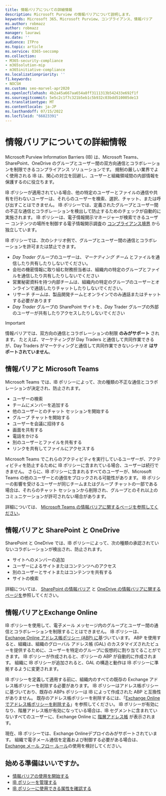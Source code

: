 ```yaml
---
title: 情報バリアについての詳細情報
description: Microsoft Purview の情報バリアについて説明します。
keywords: Microsoft 365、Microsoft Purview、コンプライアンス、情報バリア
ms.author: robmazz
author: robmazz
manager: laurawi
ms.date: ''
audience: ITPro
ms.topic: article
ms.service: O365-seccomp
ms.collection:
- M365-security-compliance
- m365solution-mip
- m365initiative-compliance
ms.localizationpriority: ''
f1.keywords:
- NOCSH
ms.custom: seo-marvel-apr2020
ms.openlocfilehash: 4b2a45a667aa654a8ff3111313b542433e692f1f
ms.sourcegitcommit: 5e5c2c1f7c321b5eb1c5b932c03bdd510005de13
ms.translationtype: MT
ms.contentlocale: ja-JP
ms.lasthandoff: 07/15/2022
ms.locfileid: "66823391"
---
```

# <a name="learn-about-information-barriers"></a>情報バリアについての詳細情報

Microsoft Purview Information Barriers (IB) は、Microsoft Teams、SharePoint、OneDrive のグループとユーザー間の双方向通信とコラボレーションを制限できるコンプライアンス ソリューションです。 規制の厳しい業界でよく使用される IB は、関心の対立を回避し、ユーザーと組織領域間の内部情報を保護するのに役立ちます。

IB ポリシーが適用されている場合、他の特定のユーザーとファイルの通信や共有を行わないユーザーは、それらのユーザーを検索、選択、チャット、または呼び出すことはできません。 IB ポリシーでは、定義されたグループとユーザー間の不正な通信とコラボレーションを検出して防止するためのチェックが自動的に実施されます。 IB ポリシーは、電子情報開示マネージャーが検索できるユーザー コンテンツの場所を制御する電子情報開示調査の [コンプライアンス境界](/microsoft-365/compliance/set-up-compliance-boundaries) から独立しています。

IB ポリシーでは、次のシナリオ例で、グループとユーザー間の通信とコラボレーションを許可または禁止できます。

- *Day Trader* グループのユーザーは、*マーケティング チーム* とファイルを通信したり共有したりしないでください。
- 会社の機密情報に取り組む財務担当者は、組織内の特定のグループとファイルを通信したり共有したりしないでください
- 営業秘密資料を持つ内部チームは、組織内の特定のグループのユーザーとオンラインで通話したりチャットしたりしないでください。
- リサーチ チームは、製品開発チームとオンラインでのみ通話またはチャットする必要があります
- *Day Trader* グループの SharePoint サイトを、*Day* Trader グループの外部のユーザーが共有したりアクセスしたりしないでください

> [!IMPORTANT]
> 情報バリアでは、双方向の通信とコラボレーションの制限 **のみがサポート** されます。 たとえば、マーケティングが Day Traders と通信して共同作業できるが、Day Traders がマーケティングと通信して共同作業できないシナリオ **はサポートされていません**。

## <a name="information-barriers-and-microsoft-teams"></a>情報バリアと Microsoft Teams

Microsoft Teams では、IB ポリシーによって、次の種類の不正な通信とコラボレーションが決定され、防止されます。

- ユーザーの検索
- チームにメンバーを追加する
- 他のユーザーとのチャット セッションを開始する
- グループ チャットを開始する
- ユーザーを会議に招待する
- 画面を共有する
- 電話をかける
- 別のユーザーとファイルを共有する
- リンクを共有してファイルにアクセスする

Microsoft Teams でこれらのアクティビティを実行しているユーザーが、アクティビティを防止するために IB ポリシーに含まれている場合、ユーザーは続行できません。 さらに、IB ポリシーに含まれるすべてのユーザーが、Microsoft Teams の他のユーザーとの通信をブロックされる可能性があります。 IB ポリシーの影響を受けるユーザーが同じチームまたはグループ チャットの一部である場合は、それらのチャット セッションから削除され、グループとのそれ以上のコミュニケーションが許可されない場合があります。

詳細については、 [Microsoft Teams の情報バリアに関するページを参照してください](/MicrosoftTeams/information-barriers-in-teams)。

## <a name="information-barriers-and-sharepoint-and-onedrive"></a>情報バリアと SharePoint と OneDrive

SharePoint と OneDrive では、IB ポリシーによって、次の種類の承認されていないコラボレーションが検出され、防止されます。

- サイトへのメンバーの追加
- ユーザーによるサイトまたはコンテンツへのアクセス
- 別のユーザーとサイトまたはコンテンツを共有する
- サイトの検索

詳細については、 [SharePoint の情報バリア](/sharepoint/information-barriers) と [OneDrive の情報バリアに関するページを](/onedrive/information-barriers)参照してください。

## <a name="information-barriers-and-exchange-online"></a>情報バリアとExchange Online

IB ポリシーを使用して、電子メール メッセージ内のグループとユーザー間の通信とコラボレーションを制限することはできません。 IB ポリシーは、[Exchange Online アドレス帳ポリシー (ABP) に](/exchange/address-books/address-book-policies/address-book-policies)基づいています。 ABP を使用すると、組織は、組織のグローバル アドレス帳 (GAL) のカスタマイズされたビューを提供するために、ユーザーを特定のグループに仮想的に割り当てることができます。 IB ポリシーが作成されると、ポリシーの ABP が自動的に作成されます。 組織に IB ポリシーが追加されると、GAL の構造と動作は IB ポリシーに準拠するように変更されます。

IB ポリシーを定義して適用する前に、組織内のすべての既存の Exchange アドレス帳ポリシーを削除する必要があります。 IB ポリシーはアドレス帳ポリシーに基づいており、既存の ABPs ポリシーは IB によって作成された ABP と互換性がありません。 既存のアドレス帳ポリシーを削除するには、「[Exchange Onlineでアドレス帳ポリシーを削除する](/exchange/address-books/address-book-policies/remove-an-address-book-policy)」を参照してください。 IB ポリシーが有効になり、階層アドレス帳が有効になっている場合は、IB セグメントに含まれていないすべてのユーザーに、Exchange Online に [階層アドレス帳](/exchange/address-books/hierarchical-address-books/hierarchical-address-books) が表示されます。

現在、IB ポリシーでは、Exchange Onlineデプロイのみがサポートされています。 組織で電子メール通信を定義および制御する必要がある場合は、 [Exchange メール フロー ルール](/exchange/security-and-compliance/mail-flow-rules/mail-flow-rules)の使用を検討してください。

## <a name="ready-to-get-started"></a>始める準備はいいですか。

- [情報バリアの使用を開始する](information-barriers-policies.md)
- [IB ポリシーを管理する](information-barriers-edit-segments-policies.md)
- [IB ポリシーに使用できる属性を確認する](information-barriers-attributes.md)
